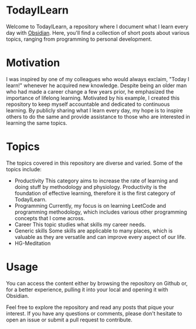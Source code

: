 # TodayILearn
Welcome to TodayILearn, a repository where I document what I learn every day with [Obsidian](https://obsidian.md/). Here, you'll find a collection of short posts about various topics, ranging from programming to personal development.

# Motivation
I was inspired by one of my colleagues who would always exclaim, "Today I learn!" whenever he acquired new knowledge. Despite being an older man who had made a career change a few years prior, he emphasized the importance of lifelong learning. Motivated by his example, I created this repository to keep myself accountable and dedicated to continuous learning. By publicly sharing what I learn every day, my hope is to inspire others to do the same and provide assistance to those who are interested in learning the same topics.

# Topics
The topics covered in this repository are diverse and varied. Some of the topics include:

- Productivity
	This category aims to increase the rate of learning and doing stuff by methodology and physiology. Productivity is the foundation of effective learning, therefore it is the first category of TodayILearn. 
- Programming
	Currently, my focus is on learning LeetCode and programming methodology, which includes various other programming concepts that I come across.
 - Career
	This topic studies what skills my career needs.
- Generic skills
	Some skills are applicable to many places, which is valuable as they are versatile and can improve every aspect of our life.
- HG-Meditation
	
# Usage

You can access the content either by browsing the repository on Github or, for a better experience, pulling it into your local and opening it with Obsidian.
   
Feel free to explore the repository and read any posts that pique your interest. If you have any questions or comments, please don't hesitate to open an issue or submit a pull request to contribute.